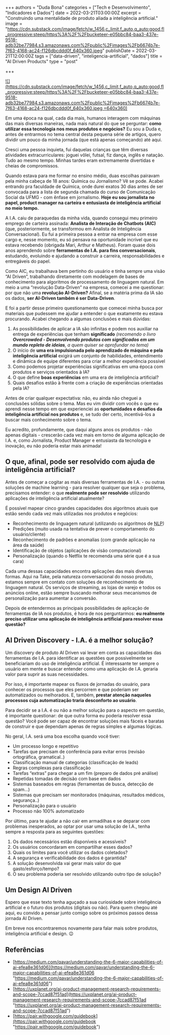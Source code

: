 +++
authors = "Duda Bona"
categories = ["Tech e Desenvolvimento", "Indicadores e Dados"]
date = 2022-03-21T03:00:00Z
excerpt = "Construindo uma mentalidade de produto aliada a inteligência artificial."
image = "https://cdn.substack.com/image/fetch/w_1456,c_limit,f_auto,q_auto:good,fl_progressive:steep/https%3A%2F%2Fbucketeer-e05bbc84-baa3-437e-9518-adb32be77984.s3.amazonaws.com%2Fpublic%2Fimages%2Fb6674b7e-7f63-4168-ac24-f126dbcddd0f_640x360.jpeg"
publishDate = 2022-03-21T12:00:00Z
tags = ["data-driven", "inteligencia-artificial", "dados"]
title = "AI Driven Products"
type = "post"

+++

[![](https://cdn.substack.com/image/fetch/w_1456,c_limit,f_auto,q_auto:good,fl_progressive:steep/https%3A%2F%2Fbucketeer-e05bbc84-baa3-437e-9518-adb32be77984.s3.amazonaws.com%2Fpublic%2Fimages%2Fb6674b7e-7f63-4168-ac24-f126dbcddd0f_640x360.jpeg =640x360)](https://cdn.substack.com/image/fetch/f_auto,q_auto:good,fl_progressive:steep/https%3A%2F%2Fbucketeer-e05bbc84-baa3-437e-9518-adb32be77984.s3.amazonaws.com%2Fpublic%2Fimages%2Fb6674b7e-7f63-4168-ac24-f126dbcddd0f_640x360.jpeg)

Em uma época na qual, cada dia mais, humanos interagem com máquinas das mais diversas maneiras, nada mais natural do que se perguntar: **como utilizar essa tecnologia nos meus produtos e negócios?** Eu sou a Duda e, antes de entrarmos no tema central desta pequena série de artigos, quero dividir um pouco da minha jornada (que está apenas começando) até aqui. 

Cresci uma pessoa inquieta, fui daquelas crianças que têm diversas atividades extracurriculares: joguei vôlei, futsal, fiz dança, inglês e natação. Tudo ao mesmo tempo. Minhas tardes eram extremamente divertidas e cheias de compromissos.

Quando estava para me formar no ensino médio, duas escolhas pairavam pela minha cabeça de 18 anos: Química ou Jornalismo? Vê se pode. Acabei entrando pra faculdade de Química, onde durei exatos 30 dias antes de ser convocada para a lista de segunda chamada do curso de Comunicação Social da UFMG - com ênfase em jornalismo. **Hoje eu sou jornalista no papel, product manager na carteira e entusiasta de inteligência artificial no meio tempo.**

A I.A. caiu de paraquedas da minha vida, quando consegui meu primeiro emprego de carteira assinada: **Analista de Interação de Chatbots (AIC)** (que, posteriormente, se transformou em Analista de Inteligência Conversacional). Eu fui a primeira pessoa a entrar na empresa com esse cargo e, nesse momento, eu só pensava na oportunidade incrível que eu estava recebendo (obrigada Mari, Arthur e Matheus). Foram quase dois anos aprendendo sobre **ferramentas de I.A. para fins conversacionais**, estudando, evoluindo e ajudando a construir a carreira, responsabilidades e entregáveis do papel.

Como AIC, eu trabalhava bem pertinho do usuário e tinha sempre uma visão “AI Driven”, trabalhando diretamente com modelagem de bases de conhecimento para algoritmos de processamento de linguagem natural. Em meio a uma “revolução Data-Driven” na empresa, comecei a me questionar: por que não uma **revolução AI-Driven?** Afinal, se a matéria prima da IA são os dados, **ser AI-Driven também é ser Data-Driven**.

E foi a partir desse primeiro questionamento que comecei minha busca por materiais que pudessem me ajudar a entender o que exatamente eu estava procurando. Acabei chegando a algumas conclusões e mais dúvidas:

1. As possibilidades de aplicar a IA são infinitas e podem nos auxiliar na entrega de experiências que tenham **significado** _(recomendo o livro **Overcrowded - Desenvolvendo produtos com significados em um mundo repleto de ideias**, a quem quiser se aprofundar no tema)_
2. O início de **uma era impulsionada pelo aprendizado de máquina e pela inteligência artificial** exigirá um conjunto de habilidades, entendimento e dinâmica de equipe diferentes para criar a melhor experiência possível
3. Como podemos projetar experiências significativas em uma época com produtos e serviços orientados à IA? 
4. O que define **boas experiências** em uma era de inteligência artificial?
5. Quais desafios estão à frente com a criação de experiências orientadas pela IA?

Antes de criar qualquer expectativa: não, eu ainda não cheguei a conclusões sólidas sobre o tema. Mas eu vim dividir com vocês o que eu aprendi nesse tempo em que experienciei as **oportunidades e desafios da inteligência artificial nos produtos** e, se tudo der certo, incentivá-los a buscar mais conhecimento sobre o tema.

Eu acredito, profundamente, que daqui alguns anos os produtos - não apenas digitais - crescerão cada vez mais em torno de alguma aplicação de I.A. e, como Jornalista, Product Manager e entusiasta da tecnologia e inovação, eu não poderia estar mais animada!

## **O que, afinal, pode ser resolvido com ajuda de inteligência artificial?**

Antes de começar a cogitar as mais diversas ferramentas de I.A. - ou outras soluções de machine learning - para resolver qualquer que seja o problema, precisamos entender: o que **realmente pode ser resolvido** utilizando aplicações de inteligência artificial atualmente? 

É possível mapear cinco grandes capacidades dos algoritmos atuais que estão sendo cada vez mais utilizadas nos produtos e negócios:

* Reconhecimento de linguagem natural (utilizando os algoritmos de [NLP](https://www.take.net/blog/tecnologia/nlp-processamento-linguagem-natural/))
* Predições (muito usada na tentativa de prever o comportamento do usuário/cliente)
* Reconhecimento de padrões e anomalias (com grande aplicação na área da saúde)
* Identificação de objetos (aplicações de visão computacional)
* Personalização (quando o Netflix te recomenda uma série que é a sua cara)

Cada uma dessas capacidades encontra aplicações das mais diversas formas. Aqui na Take, pela natureza conversacional do nosso produto, estamos sempre em contato com soluções de reconhecimento de linguagem natural. Os serviços de streaming, as lojas de varejo e todos os anúncios online, estão sempre buscando melhorar seus mecanismos de personalização para aumentar a conversão.

Depois de entendermos as principais possibilidades de aplicação de ferramentas de IA nos produtos, é hora de nos perguntarmos: **eu realmente preciso utilizar uma aplicação de inteligência artificial para resolver essa questão?** 

## **AI Driven Discovery - I.A. é a melhor solução?**

Um discovery de produto AI Driven vai levar em conta as capacidades das ferramentas de I.A. para identificar as questões que possivelmente se beneficiariam do uso de inteligência artificial. É interessante ter sempre o usuário em mente e buscar entender como uma aplicação de I.A. geraria valor para suprir as suas necessidades. 

Por isso, é importante mapear os fluxos de jornadas do usuário, para conhecer os processos que eles percorrem e que poderiam ser automatizados ou melhorados. E, também, **prestar atenção naqueles processos cuja automatização traria desconforto ao usuário**.

Para decidir se a I.A. é ou não a melhor solução para o aspecto em questão, é importante questionar: de que outra forma eu poderia resolver essa questão? Você pode ser capaz de encontrar soluções mais fáceis e baratas de construir e que dependam apenas de regras simples e algumas lógicas.  

No geral, I.A. será uma boa escolha quando você tiver:

* Um processo longo e repetitivo
* Tarefas que precisam de conferência para evitar erros (revisão ortográfica, gramatical..)
* Classificação manual de categorias (classificação de leads)
* Regras complexas para classificação
* Tarefas “extras” para chegar a um fim (preparo de dados pré análise)
* Repetidas tomadas de decisão com base em dados
* Sistemas baseados em regras (ferramentas de busca, detecção de spam…)
* Sistemas que precisam ser monitorados (máquinas, resultados médicos, segurança..)
* Personalização para o usuário
* Processo não 100% automatizado

Por último, para te ajudar a não cair em armadilhas e se deparar com problemas inesperados, ao optar por usar uma solução de I.A., tenha sempre a resposta para as seguintes questões:

1. Os dados necessários estão disponíveis e acessíveis?
2. Os usuários concordaram em compartilhar esses dados?
3. Quais os limites para você utilizar os dados coletados?
4. A segurança e verificabilidade dos dados é garantida?
5. A solução desenvolvida vai gerar mais valor do que gasto/esforço/tempo?
6. O seu problema poderia ser resolvido utilizando outro tipo de solução?

## **Um Design AI Driven**

Espero que esse texto tenha aguçado a sua curiosidade sobre inteligência artificial e o futuro dos produtos (digitais ou não). Para quem chegou até aqui, eu convido a pensar junto comigo sobre os próximos passos dessa jornada AI Driven. 

Em breve nos encontraremos novamente para falar mais sobre produtos, inteligência artificial e design. 😉

## **Referências**

* [https://medium.com/qavar/understanding-the-6-major-capabilities-of-ai-efea8e361d06](https://medium.com/qavar/understanding-the-6-major-capabilities-of-ai-efea8e361d06 "https://medium.com/qavar/understanding-the-6-major-capabilities-of-ai-efea8e361d06")
* [https://uxplanet.org/ai-product-management-research-requirements-and-scope-7ccad87f51ad](https://uxplanet.org/ai-product-management-research-requirements-and-scope-7ccad87f51ad "https://uxplanet.org/ai-product-management-research-requirements-and-scope-7ccad87f51ad")
* [https://pair.withgoogle.com/guidebook](https://pair.withgoogle.com/guidebook "https://pair.withgoogle.com/guidebook")